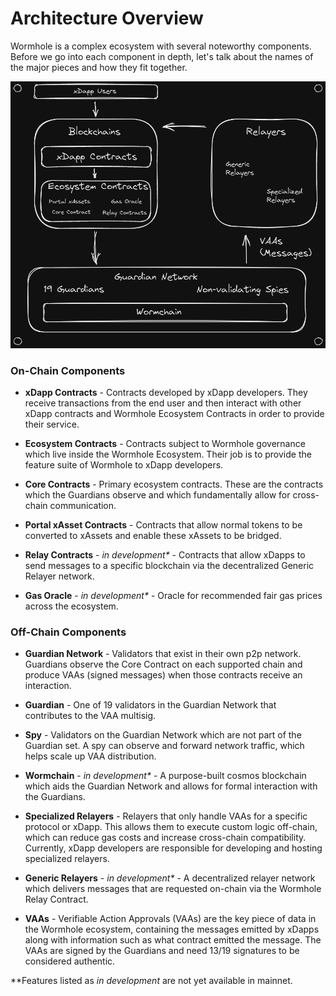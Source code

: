 # Architecture Overview

Wormhole is a complex ecosystem with several noteworthy components. Before we go into each component in depth, let's talk about the names of the major pieces and how they fit together.

![Architecture Diagram](../diagrams/images/architecture-2022-01-02-1935.png)

### On-Chain Components

  - **xDapp Contracts** - Contracts developed by xDapp developers. They receive transactions from the end user and then interact with other xDapp contracts and Wormhole Ecosystem Contracts in order to provide their service.

  - **Ecosystem Contracts** - Contracts subject to Wormhole governance which live inside the Wormhole Ecosystem. Their job is to provide the feature suite of Wormhole to xDapp developers.

  - **Core Contracts** - Primary ecosystem contracts. These are the contracts which the Guardians observe and which fundamentally allow for cross-chain communication.
 
  - **Portal xAsset Contracts** - Contracts that allow normal tokens to be converted to xAssets and enable these xAssets to be bridged.
 
  - **Relay Contracts** - _in development\*_ - Contracts that allow xDapps to send messages to a specific blockchain via the decentralized Generic Relayer network.
 
  - **Gas Oracle** - _in development\*_ - Oracle for recommended fair gas prices across the ecosystem.

### Off-Chain Components

  - **Guardian Network** - Validators that exist in their own p2p network. Guardians observe the Core Contract on each supported chain and produce VAAs (signed messages) when those contracts receive an interaction.

  - **Guardian** - One of 19 validators in the Guardian Network that contributes to the VAA multisig. 

  - **Spy** - Validators on the Guardian Network which are not part of the Guardian set. A spy can observe and forward network traffic, which helps scale up VAA distribution.

  - **Wormchain** - _in development\*_ - A purpose-built cosmos blockchain which aids the Guardian Network and allows for formal interaction with the Guardians.

  - **Specialized Relayers** - Relayers that only handle VAAs for a specific protocol or xDapp. This allows them to execute custom logic off-chain, which can reduce gas costs and increase cross-chain compatibility. Currently, xDapp developers are responsible for developing and hosting specialized relayers.

  - **Generic Relayers** - _in development\*_ - A decentralized relayer network which delivers messages that are requested on-chain via the Wormhole Relay Contract.

  - **VAAs** - Verifiable Action Approvals (VAAs) are the key piece of data in the Wormhole ecosystem, containing the messages emitted by xDapps along with information such as what contract emitted the message. The VAAs are signed by the Guardians and need 13/19 signatures to be considered authentic.

\*\*Features listed as _in development_ are not yet available in mainnet.
